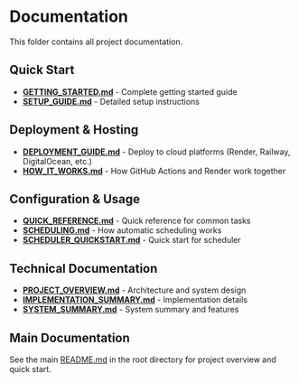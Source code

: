 # Documentation

This folder contains all project documentation.

## Quick Start
- **[GETTING_STARTED.md](GETTING_STARTED.md)** - Complete getting started guide
- **[SETUP_GUIDE.md](SETUP_GUIDE.md)** - Detailed setup instructions

## Deployment & Hosting
- **[DEPLOYMENT_GUIDE.md](DEPLOYMENT_GUIDE.md)** - Deploy to cloud platforms (Render, Railway, DigitalOcean, etc.)
- **[HOW_IT_WORKS.md](HOW_IT_WORKS.md)** - How GitHub Actions and Render work together

## Configuration & Usage
- **[QUICK_REFERENCE.md](QUICK_REFERENCE.md)** - Quick reference for common tasks
- **[SCHEDULING.md](SCHEDULING.md)** - How automatic scheduling works
- **[SCHEDULER_QUICKSTART.md](SCHEDULER_QUICKSTART.md)** - Quick start for scheduler

## Technical Documentation
- **[PROJECT_OVERVIEW.md](PROJECT_OVERVIEW.md)** - Architecture and system design
- **[IMPLEMENTATION_SUMMARY.md](IMPLEMENTATION_SUMMARY.md)** - Implementation details
- **[SYSTEM_SUMMARY.md](SYSTEM_SUMMARY.md)** - System summary and features

## Main Documentation
See the main [README.md](../README.md) in the root directory for project overview and quick start.
